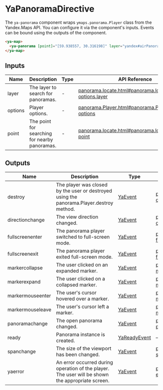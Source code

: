 # YaPanoramaDirective


The `ya-panorama` component wraps `ymaps.panorama.Player` class from the Yandex.Maps API.
You can configure it via the component's inputs.
Events can be bound using the outputs of the component.

```html
<ya-map>
  <ya-panorama [point]="[59.938557, 30.316198]" layer="yandex#airPanorama"></ya-panorama>
</ya-map>
```




## Inputs
| Name    | Description                                       | Type | API Reference                                                                                                                                                                  |
| ------- | ------------------------------------------------- | ---- | ------------------------------------------------------------------------------------------------------------------------------------------------------------------------------ |
| layer   |   The layer to search for panoramas.              | -    | [panorama.locate.html#panorama.locate__param-options.layer](https://yandex.com/dev/maps/jsapi/doc/2.1/ref/reference/panorama.locate.html#panorama.locate__param-options.layer) |
| options |   Player options.                                 | -    | [panorama.Player.html#panorama.Player__param-options](https://yandex.com/dev/maps/jsapi/doc/2.1/ref/reference/panorama.Player.html#panorama.Player__param-options)             |
| point   |   The point for searching for nearby panoramas.   | -    | [panorama.locate.html#panorama.locate__param-point](https://yandex.com/dev/maps/jsapi/doc/2.1/ref/reference/panorama.locate.html#panorama.locate__param-point)                 |

## Outputs
| Name             | Description                                                                                          | Type                                    | API Reference                                                                                                                                                                  |
| ---------------- | ---------------------------------------------------------------------------------------------------- | --------------------------------------- | ------------------------------------------------------------------------------------------------------------------------------------------------------------------------------ |
| destroy          |   The player was closed by the user or destroyed using the panorama.Player.destroy method.           | [YaEvent](interfaces/YaEvent)           | [panorama.Player.html#event_detail__event-destroy](https://yandex.com/dev/maps/jsapi/doc/2.1/ref/reference/panorama.Player.html#event_detail__event-destroy)                   |
| directionchange  |   The view direction changed.                                                                        | [YaEvent](interfaces/YaEvent)           | [panorama.Player.html#event_detail__event-directionchange](https://yandex.com/dev/maps/jsapi/doc/2.1/ref/reference/panorama.Player.html#event_detail__event-directionchange)   |
| fullscreenenter  |   The panorama player switched to full-screen mode.                                                  | [YaEvent](interfaces/YaEvent)           | [panorama.Player.html#event_detail__event-fullscreenenter](https://yandex.com/dev/maps/jsapi/doc/2.1/ref/reference/panorama.Player.html#event_detail__event-fullscreenenter)   |
| fullscreenexit   |   The panorama player exited full-screen mode.                                                       | [YaEvent](interfaces/YaEvent)           | [panorama.Player.html#event_detail__event-fullscreenexit](https://yandex.com/dev/maps/jsapi/doc/2.1/ref/reference/panorama.Player.html#event_detail__event-fullscreenexit)     |
| markercollapse   |   The user clicked on an expanded marker.                                                            | [YaEvent](interfaces/YaEvent)           | [panorama.Player.html#event_detail__event-markercollapse](https://yandex.com/dev/maps/jsapi/doc/2.1/ref/reference/panorama.Player.html#event_detail__event-markercollapse)     |
| markerexpand     |   The user clicked on a collapsed marker.                                                            | [YaEvent](interfaces/YaEvent)           | [panorama.Player.html#event_detail__event-markerexpand](https://yandex.com/dev/maps/jsapi/doc/2.1/ref/reference/panorama.Player.html#event_detail__event-markerexpand)         |
| markermouseenter |   The user's cursor hovered over a marker.                                                           | [YaEvent](interfaces/YaEvent)           | [panorama.Player.html#event_detail__event-markermouseenter](https://yandex.com/dev/maps/jsapi/doc/2.1/ref/reference/panorama.Player.html#event_detail__event-markermouseenter) |
| markermouseleave |   The user's cursor left a marker.                                                                   | [YaEvent](interfaces/YaEvent)           | [panorama.Player.html#event_detail__event-markermouseleave](https://yandex.com/dev/maps/jsapi/doc/2.1/ref/reference/panorama.Player.html#event_detail__event-markermouseleave) |
| panoramachange   |   The open panorama changed.                                                                         | [YaEvent](interfaces/YaEvent)           | [panorama.Player.html#event_detail__event-panoramachange](https://yandex.com/dev/maps/jsapi/doc/2.1/ref/reference/panorama.Player.html#event_detail__event-panoramachange)     |
| ready            |   Panorama instance is created.                                                                      | [YaReadyEvent](interfaces/YaReadyEvent) | —                                                                                                                                                                              |
| spanchange       |   The size of the viewport has been changed.                                                         | [YaEvent](interfaces/YaEvent)           | [panorama.Player.html#event_detail__event-spanchange](https://yandex.com/dev/maps/jsapi/doc/2.1/ref/reference/panorama.Player.html#event_detail__event-spanchange)             |
| yaerror          |   An error occurred during operation of the player. The user will be shown the appropriate screen.   | [YaEvent](interfaces/YaEvent)           | [panorama.Player.html#event_detail__event-error](https://yandex.com/dev/maps/jsapi/doc/2.1/ref/reference/panorama.Player.html#event_detail__event-error)                       |